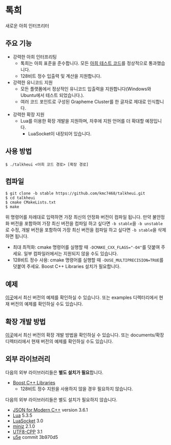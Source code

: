 # 톡희
새로운 아희 인터프리터

## 주요 기능
- 강력한 아희 인터프리팅
	- 톡희는 아희 표준을 준수합니다. 모든 [아희 테스트 코드](https://github.com/aheui/snippets)를 정상적으로 통과했습니다.
	- 128비트 정수 입출력 및 계산을 지원합니다.
- 강력한 유니코드 지원
	- 모든 플랫폼에서 정상적인 유니코드 입출력을 지원합니다(Windows와 Ubuntu에서 테스트 되었습니다.).
	- 여러 코드 포인트로 구성된 Grapheme Cluster를 한 글자로 제대로 인식합니다.
- 강력한 확장 지원
	- Lua를 이용한 확장 개발을 지원하며, 차후에 지원 언어를 더 확대할 예정입니다.
		- LuaSocket이 내장되어 있습니다.

## 사용 방법
```
$ ./talkheui <아희 코드 경로> [확장 경로]
```

## 컴파일
```
$ git clone -b stable https://github.com/kmc7468/talkheui.git
$ cd talkheui
$ cmake CMakeLists.txt
$ make
```
위 명령어를 차례대로 입력하면 가장 최신의 안정화 버전이 컴파일 됩니다. 만약 불안정화 버전을 포함하여 가장 최신 버전을 컴파일 하고 싶다면 `-b stable`을 `-b unstable`로 수정, 개발 버전을 포함하여 가장 최신 버전을 컴파일 하고 싶다면 `-b stable`을 삭제하면 됩니다.

- 최대 최적화: cmake 명령어를 실행할 때 `-DCMAKE_CXX_FLAGS="-O4"`를 덧붙여 주세요. 일부 컴파일러에서는 지원되지 않을 수도 있습니다.
- 128비트 정수 사용: cmake 명령어를 실행할 때 `-DUSE_MULTIPRECISION=TRUE`를 덧붙여 주세요. Boost C++ Libraries 설치가 필요합니다.

## 예제
[이곳](https://github.com/kmc7468/talkheui/tree/master/examples)에서 최신 버전의 예제를 확인하실 수 있습니다. 또는 examples 디렉터리에서 현재 버전의 예제를 확인하실 수도 있습니다.

## 확장 개발 방법
[이곳](https://github.com/kmc7468/talkheui/tree/master/documents/확장)에서 최신 버전의 확장 개발 방법을 확인하실 수 있습니다. 또는 documents/확장 디렉터리에서 현재 버전의 예제를 확인하실 수도 있습니다.

## 외부 라이브러리
다음의 외부 라이브러리들은 **별도 설치가 필요**합니다.
- [Boost C++ Libraries](https://www.boost.org)
	- 128비트 정수 지원을 사용하지 않을 경우 필요하지 않습니다.

다음의 외부 라이브러리들은 별도 설치가 필요하지 않습니다.
- [JSON for Modern C++](https://github.com/nlohmann/json) version 3.6.1
- [Lua](https://www.lua.org) 5.3.5
- [LuaSocket](https://github.com/diegonehab/luasocket) 3.0
- [miniz](https://github.com/richgel999/miniz) 2.1.0
- [UTF8-CPP](https://github.com/nemtrif/utfcpp) 3.1
- [u5e](https://github.com/ruoso/u5e) commit 3b970d5